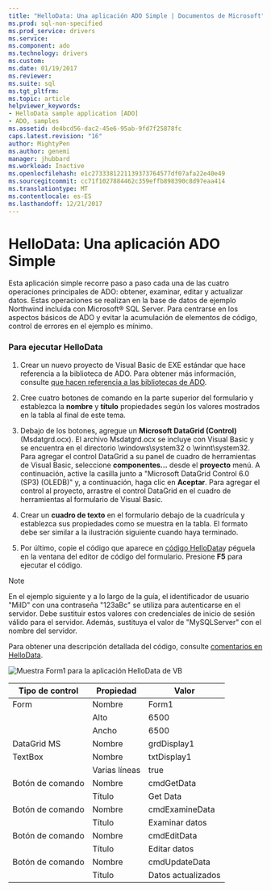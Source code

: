 ```yaml
---
title: "HelloData: Una aplicación ADO Simple | Documentos de Microsoft"
ms.prod: sql-non-specified
ms.prod_service: drivers
ms.service: 
ms.component: ado
ms.technology: drivers
ms.custom: 
ms.date: 01/19/2017
ms.reviewer: 
ms.suite: sql
ms.tgt_pltfrm: 
ms.topic: article
helpviewer_keywords:
- HelloData sample application [ADO]
- ADO, samples
ms.assetid: de4bcd56-dac2-45e6-95ab-9fd7f25878fc
caps.latest.revision: "16"
author: MightyPen
ms.author: genemi
manager: jhubbard
ms.workload: Inactive
ms.openlocfilehash: e1c2733381221139373764577df07afa22e40e49
ms.sourcegitcommit: cc71f1027884462c359effb898390c8d97eaa414
ms.translationtype: MT
ms.contentlocale: es-ES
ms.lasthandoff: 12/21/2017
---
```

# <a name="hellodata-a-simple-ado-application"></a>HelloData: Una aplicación ADO Simple
Esta aplicación simple recorre paso a paso cada una de las cuatro operaciones principales de ADO: obtener, examinar, editar y actualizar datos. Estas operaciones se realizan en la base de datos de ejemplo Northwind incluida con Microsoft® SQL Server. Para centrarse en los aspectos básicos de ADO y evitar la acumulación de elementos de código, control de errores en el ejemplo es mínimo.  
  
### <a name="to-run-hellodata"></a>Para ejecutar HelloData  
  
1.  Crear un nuevo proyecto de Visual Basic de EXE estándar que hace referencia a la biblioteca de ADO. Para obtener más información, consulte [que hacen referencia a las bibliotecas de ADO](../../../ado/guide/referencing-the-ado-libraries.md).  
  
2.  Cree cuatro botones de comando en la parte superior del formulario y establezca la **nombre** y **título** propiedades según los valores mostrados en la tabla al final de este tema.  
  
3.  Debajo de los botones, agregue un **Microsoft DataGrid (Control)** (Msdatgrd.ocx). El archivo Msdatgrd.ocx se incluye con Visual Basic y se encuentra en el directorio \windows\system32 o \winnt\system32. Para agregar el control DataGrid a su panel de cuadro de herramientas de Visual Basic, seleccione **componentes...**  desde el **proyecto** menú. A continuación, active la casilla junto a "Microsoft DataGrid Control 6.0 (SP3) (OLEDB)" y, a continuación, haga clic en **Aceptar**. Para agregar el control al proyecto, arrastre el control DataGrid en el cuadro de herramientas al formulario de Visual Basic.  
  
4.  Crear un **cuadro de texto** en el formulario debajo de la cuadrícula y establezca sus propiedades como se muestra en la tabla. El formato debe ser similar a la ilustración siguiente cuando haya terminado.  
  
5.  Por último, copie el código que aparece en [código HelloData](../../../ado/guide/data/hellodata-code.md)y péguela en la ventana del editor de código del formulario. Presione **F5** para ejecutar el código.  
  
> [!NOTE]
>  En el ejemplo siguiente y a lo largo de la guía, el identificador de usuario "MiID" con una contraseña "123aBc" se utiliza para autenticarse en el servidor. Debe sustituir estos valores con credenciales de inicio de sesión válido para el servidor. Además, sustituya el valor de "MySQLServer" con el nombre del servidor.  
  
 Para obtener una descripción detallada del código, consulte [comentarios en HelloData](../../../ado/guide/data/comments-on-hellodata.md).  
  
 ![Muestra Form1 para la aplicación HelloData de VB](../../../ado/guide/data/media/hellodata.gif "HelloData")  
  
|Tipo de control|Propiedad|Valor|  
|------------------|--------------|-----------|  
|Form|Nombre|Form1|  
||Alto|6500|  
||Ancho|6500|  
|DataGrid MS|Nombre|grdDisplay1|  
|TextBox|Nombre|txtDisplay1|  
||Varias líneas|true|  
|Botón de comando|Nombre|cmdGetData|  
||Título|Get Data|  
|Botón de comando|Nombre|cmdExamineData|  
||Título|Examinar datos|  
|Botón de comando|Nombre|cmdEditData|  
||Título|Editar datos|  
|Botón de comando|Nombre|cmdUpdateData|  
||Título|Datos actualizados|
